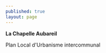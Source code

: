 ```yaml
---
published: true
layout: page
---
```


**La Chapelle Aubareil**

Plan Local d'Urbanisme intercommunal
